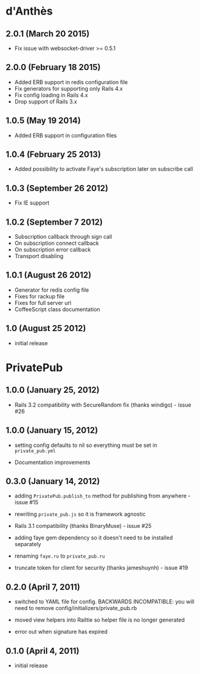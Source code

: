 # d'Anthès

## 2.0.1 (March 20 2015)

* Fix issue with websocket-driver >= 0.5.1

## 2.0.0 (February 18 2015)

* Added ERB support in redis configuration file
* Fix generators for supporting only Rails 4.x
* Fix config loading in Rails 4.x
* Drop support of Rails 3.x

## 1.0.5 (May 19 2014)

* Added ERB support in configuration files

## 1.0.4 (February 25 2013)

* Added possibility to activate Faye's subscription later on subscribe call

## 1.0.3 (September 26 2012)

* Fix IE support

## 1.0.2 (September 7 2012)

* Subscription callback through sign call
* On subscription connect callback
* On subscription error callback
* Transport disabling

## 1.0.1 (August 26 2012)

* Generator for redis config file
* Fixes for rackup file
* Fixes for full server url
* CoffeeScript class documentation

## 1.0 (August 25 2012)

* initial release


# PrivatePub

## 1.0.0 (January 25, 2012)

* Rails 3.2 compatibility with SecureRandom fix (thanks windigo) - issue #26

## 1.0.0 (January 15, 2012)

* setting config defaults to nil so everything must be set in `private_pub.yml`

* Documentation improvements


## 0.3.0 (January 14, 2012)

* adding `PrivatePub.publish_to` method for publishing from anywhere - issue #15

* rewriting `private_pub.js` so it is framework agnostic

* Rails 3.1 compatibility (thanks BinaryMuse) - issue #25

* adding faye gem dependency so it doesn't need to be installed separately

* renaming `faye.ru` to `private_pub.ru`

* truncate token for client for security (thanks jameshuynh) - issue #19


## 0.2.0 (April 7, 2011)

* switched to YAML file for config. BACKWARDS INCOMPATIBLE: you will need to remove config/initializers/private_pub.rb

* moved view helpers into Railtie so helper file is no longer generated

* error out when signature has expired


## 0.1.0 (April 4, 2011)

* initial release
